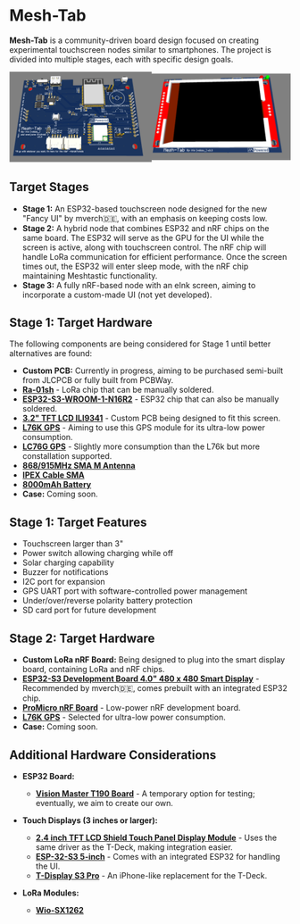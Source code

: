 # Mesh-Tab

**Mesh-Tab** is a community-driven board design focused on creating experimental touchscreen nodes similar to smartphones. The project is divided into multiple stages, each with specific design goals.

![Mesht-Tab](/Images/Mesh-Tab/Mesh-Tab.png)

## Target Stages

- **Stage 1:** An ESP32-based touchscreen node designed for the new "Fancy UI" by mverch🇩🇪, with an emphasis on keeping costs low.
- **Stage 2:** A hybrid node that combines ESP32 and nRF chips on the same board. The ESP32 will serve as the GPU for the UI while the screen is active, along with touchscreen control. The nRF chip will handle LoRa communication for efficient performance. Once the screen times out, the ESP32 will enter sleep mode, with the nRF chip maintaining Meshtastic functionality.
- **Stage 3:** A fully nRF-based node with an eInk screen, aiming to incorporate a custom-made UI (not yet developed).

## Stage 1: Target Hardware

The following components are being considered for Stage 1 until better alternatives are found:

- **Custom PCB:** Currently in progress, aiming to be purchased semi-built from JLCPCB or fully built from PCBWay.
- [**Ra-01sh**](https://vi.aliexpress.com/item/1005002561194884.html) - LoRa chip that can be manually soldered.
- [**ESP32-S3-WROOM-1-N16R2**](https://www.digikey.com/en/products/detail/espressif-systems/ESP32-S3-WROOM-1-N16R2/16162644) - ESP32 chip that can also be manually soldered.
- [**3.2" TFT LCD ILI9341**](https://www.aliexpress.us/item/3256806072260865.html) - Custom PCB being designed to fit this screen.
- [**L76K GPS**](https://www.waveshare.com/wiki/L76K_GPS_Module) - Aiming to use this GPS module for its ultra-low power consumption.
- [**LC76G GPS**](https://www.waveshare.com/product/lc76g-gnss-module.htm) - Slightly more consumption than the L76k but more constallation supported.
- [**868/915MHz SMA M Antenna**](https://www.aliexpress.us/item/3256804421300249.html)
- [**IPEX Cable SMA**](https://www.aliexpress.us/item/3256807231603277.html)
- [**8000mAh Battery**](https://www.aliexpress.us/item/2251832758431717.html)
- **Case:** Coming soon.

## Stage 1: Target Features

- Touchscreen larger than 3"
- Power switch allowing charging while off
- Solar charging capability
- Buzzer for notifications
- I2C port for expansion
- GPS UART port with software-controlled power management
- Under/over/reverse polarity battery protection
- SD card port for future development

## Stage 2: Target Hardware

- **Custom LoRa nRF Board:** Being designed to plug into the smart display board, containing LoRa and nRF chips.
- [**ESP32-S3 Development Board 4.0" 480 x 480 Smart Display**](https://vi.aliexpress.com/item/1005006478501734.html) - Recommended by mverch🇩🇪, comes prebuilt with an integrated ESP32 chip.
- [**ProMicro nRF Board**](https://www.aliexpress.us/item/3256807196955871.html) - Low-power nRF development board.
- [**L76K GPS**](https://www.waveshare.com/wiki/L76K_GPS_Module) - Selected for ultra-low power consumption.
- **Case:** Coming soon.

## Additional Hardware Considerations

- **ESP32 Board:**
  - [**Vision Master T190 Board**](https://heltec.org/project/mesh-node-t114/) - A temporary option for testing; eventually, we aim to create our own.

- **Touch Displays (3 inches or larger):**
  - [**2.4 inch TFT LCD Shield Touch Panel Display Module**](https://www.aliexpress.us/item/3256802101900425.html) - Uses the same driver as the T-Deck, making integration easier.
  - [**ESP-32-S3 5-inch**](https://vi.aliexpress.com/item/1005006715581887.html) - Comes with an integrated ESP32 for handling the UI.
  - [**T-Display S3 Pro**](https://www.lilygo.cc/products/t-display-s3-pro?variant=43111690141877) - An iPhone-like replacement for the T-Deck.

- **LoRa Modules:**
  - [**Wio-SX1262**](https://www.seeedstudio.com/Wio-SX1262-Wireless-Module-p-5981.html)
